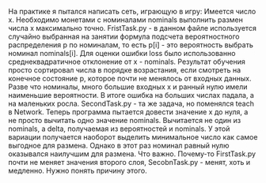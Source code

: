 На практике я пытался написать сеть, играющую в игру:
  Имеется число x. Необходимо монетами с номиналами nominals выполнить размен числа x максимально точно.
FristTask.py - в данном файле используется случайно выбранная на занятии формула подсчета вероятностного распределения p по номиналам,
то есть p[i] - это вероятность выбрать номинал nominals[i]. Для оценки ошибки loss было использованно среднеквадратичное отклонение от 
x - nominals. Результат обучения просто сортировал числа в порядке возрастания, если смотреть на 
конечное состояние p, которое почти не менялось от входных данных. Разве что номиналы, много большие входных x и ранный нулю имели наименьшие 
вероятности.
В итоге ошибка на больших числах падала, а на маленьких росла.
SecondTask.py - та же задача, но поменялся teach в Network. Теперь программа пытается довести значение x до нуля, а не просто вычитать одно значение nominals. Вычитается не один из nominals, а delta, получаемая из вероятностей и nominals. У этой вариации получается наоборот выделить минимальное число как самое выгодное для размена. Однако в этот раз номинал равный нулю оказывался наилучшим для размена.
Что важно. Почему-то FirstTask.py почти не меняет значения второго слоя, SecobnTask.py - менят, хоть и медленно. Нужно понять причину этого.
